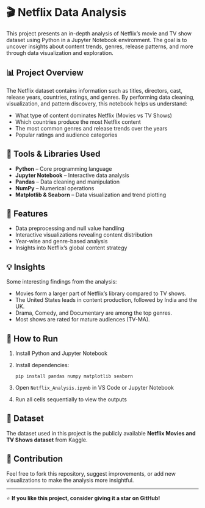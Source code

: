 # 🎬 Netflix Data Analysis

This project presents an in-depth analysis of Netflix’s movie and TV show dataset using Python in a Jupyter Notebook environment. The goal is to uncover insights about content trends, genres, release patterns, and more through data visualization and exploration.

## 📊 Project Overview

The Netflix dataset contains information such as titles, directors, cast, release years, countries, ratings, and genres. By performing data cleaning, visualization, and pattern discovery, this notebook helps us understand:

* What type of content dominates Netflix (Movies vs TV Shows)
* Which countries produce the most Netflix content
* The most common genres and release trends over the years
* Popular ratings and audience categories

## 🧠 Tools & Libraries Used

* **Python** – Core programming language
* **Jupyter Notebook** – Interactive data analysis
* **Pandas** – Data cleaning and manipulation
* **NumPy** – Numerical operations
* **Matplotlib & Seaborn** – Data visualization and trend plotting

## 🚀 Features

* Data preprocessing and null value handling
* Interactive visualizations revealing content distribution
* Year-wise and genre-based analysis
* Insights into Netflix’s global content strategy

## 💡 Insights

Some interesting findings from the analysis:

* Movies form a larger part of Netflix’s library compared to TV shows.
* The United States leads in content production, followed by India and the UK.
* Drama, Comedy, and Documentary are among the top genres.
* Most shows are rated for mature audiences (TV-MA).

## 🧩 How to Run

1. Install Python and Jupyter Notebook
2. Install dependencies:

   ```
   pip install pandas numpy matplotlib seaborn
   ```
3. Open `Netflix_Analysis.ipynb` in VS Code or Jupyter Notebook
4. Run all cells sequentially to view the outputs

## 📁 Dataset

The dataset used in this project is the publicly available **Netflix Movies and TV Shows dataset** from Kaggle.

## 🤝 Contribution

Feel free to fork this repository, suggest improvements, or add new visualizations to make the analysis more insightful.

---

⭐ **If you like this project, consider giving it a star on GitHub!**
